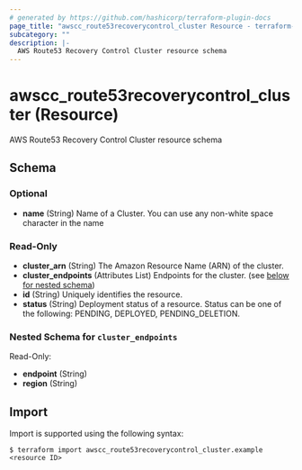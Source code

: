 ```yaml
---
# generated by https://github.com/hashicorp/terraform-plugin-docs
page_title: "awscc_route53recoverycontrol_cluster Resource - terraform-provider-awscc"
subcategory: ""
description: |-
  AWS Route53 Recovery Control Cluster resource schema
---
```


# awscc_route53recoverycontrol_cluster (Resource)

AWS Route53 Recovery Control Cluster resource schema



<!-- schema generated by tfplugindocs -->
## Schema

### Optional

- **name** (String) Name of a Cluster. You can use any non-white space character in the name

### Read-Only

- **cluster_arn** (String) The Amazon Resource Name (ARN) of the cluster.
- **cluster_endpoints** (Attributes List) Endpoints for the cluster. (see [below for nested schema](#nestedatt--cluster_endpoints))
- **id** (String) Uniquely identifies the resource.
- **status** (String) Deployment status of a resource. Status can be one of the following: PENDING, DEPLOYED, PENDING_DELETION.

<a id="nestedatt--cluster_endpoints"></a>
### Nested Schema for `cluster_endpoints`

Read-Only:

- **endpoint** (String)
- **region** (String)

## Import

Import is supported using the following syntax:

```shell
$ terraform import awscc_route53recoverycontrol_cluster.example <resource ID>
```
